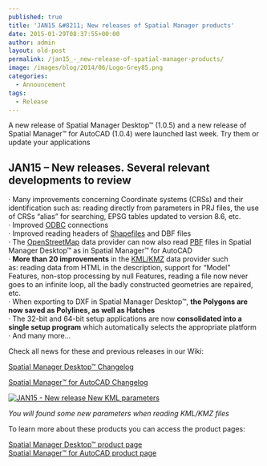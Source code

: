 ```yaml
---
published: true
title: 'JAN15 &#8211; New releases of Spatial Manager products'
date: 2015-01-29T08:37:55+00:00
author: admin
layout: old-post
permalink: /jan15_-_new-release-of-spatial-manager-products/
image: /images/blog/2014/06/Logo-Grey85.png
categories:
  - Announcement
tags:
  - Release
---
```

A new release of Spatial Manager Desktop™ (1.0.5) and a new release of Spatial Manager™ for AutoCAD (1.0.4) were launched last week. Try them or update your applications<!--more-->

## JAN15 &#8211; New releases. Several relevant developments to review

· M<span>any</span> <span>improvements concerning</span> C<span>oordinate systems</span> (CRSs) <span>and their identification such as: <span>reading directly from</span> <span>parameters</span> in <span>PRJ</span> <span>files,</span> the use of CRSs <span>&#8220;alias</span>&#8221; for searching, <span>EPSG</span> <span>tables updated</span> <span>to version</span> <span>8.6,</span> <span>etc.<br /> · Improved <a title="ODBC Wiki page" href="http://en.wikipedia.org/wiki/Open_Database_Connectivity" target="_blank" rel="nofollow">ODBC</a> connections<br /> · Improved reading headers of <a title="Shafiles Wiki page" href="http://en.wikipedia.org/wiki/Shapefile" target="_blank" rel="nofollow">Shapefiles</a> and DBF files<br /> · The <a title="OpenStreetMap main Web" href="http://www.openstreetmap.org" target="_blank" rel="nofollow">OpenStreetMap</a> data provider can now also read <a title="PBF OpenStreetMap Wiki page" href="http://wiki.openstreetmap.org/wiki/PBF_Format" target="_blank" rel="nofollow">PBF</a> files in Spatial Manager Desktop™ as in Spatial Manager™ for AutoCAD<br /> · <strong>More than 20 improvements</strong> in the <a title="KML files Wiki page" href="http://en.wikipedia.org/wiki/Keyhole_Markup_Language" target="_blank" rel="nofollow">KML/KMZ</a> data provider such as: reading data from HTML in the description, support for &#8220;Model&#8221; Features, non-stop processing by null Features, reading a file now never goes to an infinite loop, all the badly constructed geometries are repaired, etc.<br /> · When exporting to DXF in Spatial Manager Desktop™, <strong>the Polygons are now saved as Polylines, as well as Hatches</strong><br /> · The 32-bit and 64-bit setup applications are now <strong>consolidated into a single setup program</strong> which automatically selects the appropriate platform<br /> · And many more&#8230;<br /> </span></span>

Check all news for these and previous releases in our Wiki:
  
<a title="Spatial Manager Desktop™ Wiki Changelog" href="http://wiki.spatialmanager.com/index.php?title=Spatial_Manager_Desktop%E2%84%A2_Changelog" target="_blank" rel="nofollow"><span>Spatial Manager Desktop™ Changelog</span></a>
  
<a title="Spatial Manager™ for AutoCAD Wiki Changelog" href="http://wiki.spatialmanager.com/index.php/Spatial_Manager%E2%84%A2_for_AutoCAD_Changelog" target="_blank" rel="nofollow"><span>Spatial Manager™ for AutoCAD Changelog</span></a>

<p>
  <a href="/images/blog/2015/01/JAN15-New-release-New-KML-parameters.png" target="_blank" rel="nofollow"><img src="/images/blog/2015/01/JAN15-New-release-New-KML-parameters.png" alt="JAN15 - New release New KML parameters" width="411" height="500" srcset="/images/blog/2015/01/JAN15-New-release-New-KML-parameters.png 411w, /images/blog/2015/01/JAN15-New-release-New-KML-parameters-246x300.png 246w" sizes="(max-width: 411px) 100vw, 411px" /></a>
</p>

<p>
  <em>You will found some new parameters when reading KML/KMZ files</em>
</p>

<p>
  To learn more about these products you can access the product pages:
</p>

<p>
  <a title="Spatial Manager™ - Spatial Manager Desktop™" href="http://www.spatialmanager.com/spm-desktop/" target="_blank" rel="nofollow"><span>Spatial Manager Desktop™ product page</span></a><br /> <a title="Spatial Manager™ - Spatial Manager™ for AutoCAD" href="http://www.spatialmanager.com/spm-forautocad/" target="_blank" rel="nofollow"><span>Spatial Manager™ for AutoCAD product page</span></a>
</p>